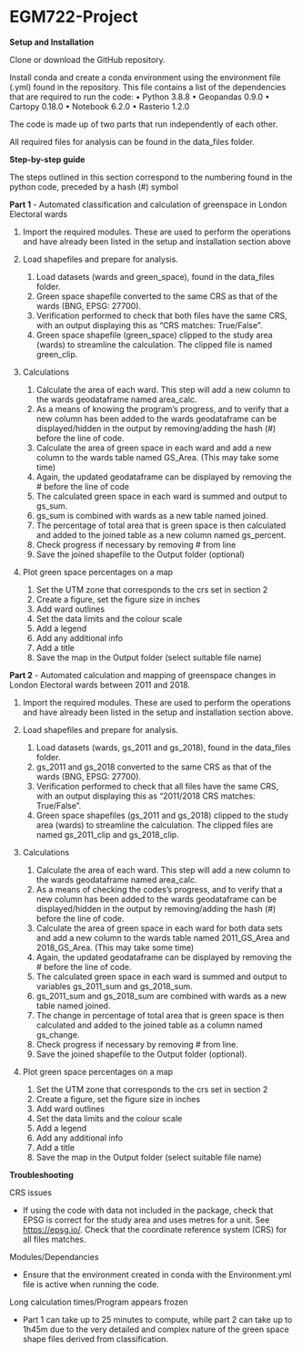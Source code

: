 # EGM722-Project

**Setup and Installation**

Clone or download the GitHub repository.

Install conda and create a conda environment using the environment file (.yml) found in the repository. This file contains a list of the dependencies that are required to run the code:
•	 Python 3.8.8
•	 Geopandas 0.9.0
•	 Cartopy 0.18.0
•	 Notebook 6.2.0
•	 Rasterio 1.2.0

The code is made up of two parts that run independently of each other.

All required files for analysis can be found in the data_files folder.

**Step-by-step guide**

The steps outlined in this section correspond to the numbering found in the python code, preceded by a hash (#) symbol

**Part 1** - Automated classification and calculation of greenspace in London Electoral wards

1. Import the required modules. These are used to perform the operations and have already been listed in the setup and 
   installation section above

2. Load shapefiles and prepare for analysis. 
   
   1. Load datasets (wards and green_space), found in the data_files folder. 
   2. Green space shapefile converted to the same CRS as that of the wards (BNG, EPSG: 27700).
   3. Verification performed to check that both files have the same CRS, with an output displaying this as “CRS matches: True/False”.
   4. Green space shapefile (green_space) clipped to the study area (wards) to streamline the calculation. The clipped file is named green_clip.

3. Calculations 

   1. Calculate the area of each ward. This step will add a new column to the wards geodataframe named area_calc.
   2. As a means of knowing the program’s progress, and to verify that a new column has been added to the wards geodataframe can be displayed/hidden in the output by removing/adding the hash (#) before the line of code. 
   3. Calculate the area of green space in each ward and add a new column to the wards table named GS_Area. (This may take some time)
   4. Again, the updated geodataframe can be displayed by removing the # before the line of code 
   5. The calculated green space in each ward is summed and output to gs_sum. 
   6. gs_sum is combined with wards as a new table named joined. 
   7. The percentage of total area that is green space is then calculated and added to the joined table as a new column named gs_percent. 
   8. Check progress if necessary by removing # from line 
   9. Save the joined shapefile to the Output folder (optional)

4. Plot green space percentages on a map

   1. Set the UTM zone that corresponds to the crs set in section 2
   2. Create a figure, set the figure size in inches
   3. Add ward outlines
   4. Set the data limits and the colour scale
   5. Add a legend
   6. Add any additional info
   7. Add a title
   8. Save the map in the Output folder (select suitable file name)

**Part 2** - Automated calculation and mapping of greenspace changes in London Electoral wards between 2011 and 2018.

1. Import the required modules. These are used to perform the operations and have already been listed in the setup and 
   installation section above. 

2. Load shapefiles and prepare for analysis.

   1. Load datasets (wards, gs_2011 and gs_2018), found in the data_files folder. 
   2. gs_2011 and gs_2018 converted to the same CRS as that of the wards (BNG, EPSG: 27700). 
   3. Verification performed to check that all files have the same CRS, with an output displaying this as “2011/2018 CRS matches: True/False”. 
   4. Green space shapefiles (gs_2011 and gs_2018) clipped to the study area (wards) to streamline the calculation. The clipped files are named gs_2011_clip and gs_2018_clip.

3. Calculations

   1. Calculate the area of each ward. This step will add a new column to the wards geodataframe named area_calc. 
   2. As a means of checking the codes’s progress, and to verify that a new column has been added to the wards geodataframe can be displayed/hidden in the output by removing/adding the hash (#) before the line of code. 
   3. Calculate the area of green space in each ward for both data sets and add a new column to the wards table named 2011_GS_Area and 2018_GS_Area. (This may take some time)
   4. Again, the updated geodataframe can be displayed by removing the # before the line of code.
   5. The calculated green space in each ward is summed and output to variables gs_2011_sum and gs_2018_sum. 
   6. gs_2011_sum and gs_2018_sum are combined with wards as a new table named joined. 
   7. The change in percentage of total area that is green space is then calculated and added to the joined table as a column named gs_change. 
   8. Check progress if necessary by removing # from line.
   9. Save the joined shapefile to the Output folder (optional).

4. Plot green space percentages on a map 

   1. Set the UTM zone that corresponds to the crs set in section 2
   2. Create a figure, set the figure size in inches
   3. Add ward outlines
   4. Set the data limits and the colour scale
   5. Add a legend
   6. Add any additional info
   7. Add a title
   8. Save the map in the Output folder (select suitable file name)

**Troubleshooting**

CRS issues
- If using the code with data not included in the package, check that EPSG is correct for the study area and uses metres for a unit. See https://epsg.io/. Check that the coordinate reference system (CRS) for all files matches. 

Modules/Dependancies
- Ensure that the environment created in conda with the Environment.yml file is active when running the code.

Long calculation times/Program appears frozen
- Part 1 can take up to 25 minutes to compute, while part 2 can take up to 1h45m due to the very detailed and complex nature of the green space shape files derived from classification. 
